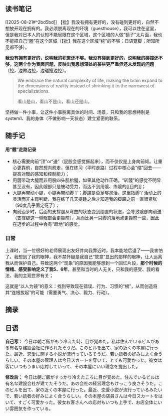 ## 读书笔记

[[2025-08-21#^2bd5bd]]
【批】我没有拥有更好的，没有碰到更好的，自然不想放开现在拥有的。我必须脱离现在的环境（guesthouse），我可以住在这里，但是我对日本人的认知不能局限在这个区域，这个区域的人做“镜子”太片面，我也不能把自己“圈”在这个区域（【批】我在这个区域“挖”的不够；日语蹩脚；所知所见都不够）。

**我没有拥有更好的，说明我的积累还不够。我没有碰到更好的，说明我的碰撞还不够，这两个作为表面问题，反映出我思想深处的某些更严重但还未发现的问题**（挖，边做边挖，边碰撞边挖）。

>We embrace the natural complexity of life, making the brain expand to the dimensions of reality instead of shrinking it to the narrowest of specializations.
>
>看山是山，看山不是山，看山还是山。

坚持做一件小事，让这件小事脱离具体的时间、场景，只和我的思想特别是system1、我的身体（不做影响一天状态）建立紧密的联系。
## 随手记

#### 用“髋”走路记录
- 核心需要向前“顶”or“送”（屁股会感觉撅起来），而不仅仅是上身向前倾。让重心更靠前，自然想向前走，但在练习（平时走路）过程中核心会“缩”回去——提高对髋的感知和控制能力；
- 用髋带动大腿而非用股四头肌抬腿，如果其他动作正确，“转髋”的感觉不明显甚至没有，因此髋部只是被动受力，而达不到用髋、练髋的[[目的]]；
- 大腿再带动小腿，小腿再带动脚丫；脚踝是否足够灵活，这里指脚丫活动上的灵活而非主观判断，我在练了几天提踵之后才知道我的脚踝之前一直很紧张（90度几乎固定死了）；
- 向前迈步时，后面的支撑腿从弯曲的状态变到绷直的状态，会导致髋部向前送（支撑腿这一侧髋部会更靠前），从而比另一只脚的落地点更靠前一些，因此在迈步的过程中会有“蹬地”的感觉。

### 日常

上课时，当一位很好的老师展现出友好并向我靠近时，我本能地后退了——我害怕了。我想到了我的眼神，我不禁怀疑是我自己“故意”显出的那样的眼神，让人远离我从而保护自己。导致这两个“现象”的原因我能够想到一个回忆片段，**那个时候的情绪、感受影响定义了我5、6年**，甚至和当时的人无关，只和我的感受、我的看法、我的主观世界有关；

这就是“以人为镜”的意义：找到导致现在错误、行为、习惯的“根”，从而创造将其“连根拔起”的可能（需要勇气、决心、毅力、行动）。

## 摘录


## 日语

**自己写**：
今日は朝ご飯がもう冷えた時、目が覚めた。私は住んでいるビルがある有名な建設会社に作られたそうだ。このビルを出て、家の近くの本屋に行った。最近、恋愛に関する小説が流行っているそうだ。若い読者の好みによく合うらしい。その本屋の管理人は今日スカートを穿いて、とても可愛かった。彼女は客にいつもうまい応対していって、その本屋にいい理念を提出した。

**修改后：**
今日は朝ご飯がすっかり冷えたころに目が覚めた。住んでいるビルは有名な建設会社が建てたそうだ。あの会社の経営理念もけっこう良さそうだ。このビルを出て、家の近くの本屋に行った。最近、恋愛小説が流行っているみたいで、若い読者の好みによく合うらしい。その本屋の店員さんは今日スカートをはいて、すごく可愛かった。彼女お客さんへの応対もいつも上手で、お店全体にいい雰囲気を作っている。